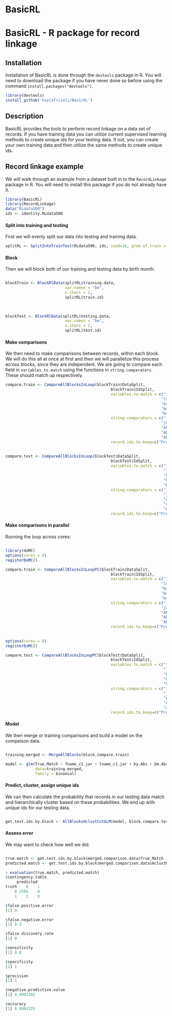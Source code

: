 # BasicRL

# BasicRL - R package for record linkage 



## Installation

Installation of BasicRL is done through the `devtools` package in R. You will need to download the package if you have never done so before using the command `install.packages("devtools")`.

```R
library(devtools)
install_github('kaylafrisoli/BasicRL')
```

## Description

BasicRL provides the tools to perform record linkage on a data set of records. If you have training data you can utilize current supervised learning methods to create unique ids for your testing data. If not, you can create your own training data and then utilize the same methods to create unique ids. 


## Record linkage example

We will walk through an example from a dataset built in to the `RecordLinkage` package in R. You will need to install this package if you do not already have it.

```R
library(BasicRL)
library(RecordLinkage)
data("RLdata500")
ids <- identity.RLdata500

```

#### Split into training and testing 

First we will evenly split our data into testing and training data.

```R
splitRL <- SplitIntoTrainTest(RLdata500, ids, seed=16, prob.of.train = .5)
```

#### Block

Then we will block both of our training and testing data by birth month.


```R

blockTrain <- BlockRlData(splitRL$training.data,
                          var.names = "bm",
                          n.chars = 2,
                          splitRL$train.id)
                          
   

blockTest <- BlockRlData(splitRL$testing.data,
                          var.names = "bm",
                          n.chars = 2,
                          splitRL$test.id)

```

#### Make comparisons

We then need to make comparisons between records, within each block. We will do this all at once at first and then we will parallelize this process across blocks, since they are independent. We are going to compare each field in `variables.to.match` using the functions in `string.comparators`. These should match up respectively. 

```R
compare.train <- CompareAllBlocksInLoop(blockTrain$DataSplit,
                                              blockTrain$IdSplit,
                                              variables.to.match = c("fname_c1",
                                                                    "lname_c1",
                                                                    "by",
                                                                    "bm",
                                                                    "bd"),
                                              string.comparators = c("jarowinkler",
                                                                    "jarowinkler",
                                                                    "AbsoluteDifference",
                                                                    "AbsoluteDistance",
                                                                    "AbsoluteDistance"),
                                              record.ids.to.keep=c("PreSplitRecord", "PreBlockRecord"))
                                             
                                             
compare.test <- CompareAllBlocksInLoop(blockTest$DataSplit,
                                              blockTest$IdSplit,
                                              variables.to.match = c("fname_c1",
                                                                     "lname_c1",
                                                                     "by",
                                                                     "bm",
                                                                     "bd"),
                                              string.comparators = c("jarowinkler",
                                                                     "jarowinkler",
                                                                     "AbsoluteDifference",
                                                                     "AbsoluteDistance",
                                                                     "AbsoluteDistance"),
                                              record.ids.to.keep=c("PreSplitRecord", "PreBlockRecord"))

```

#### Make comparisons in parallel 

Running the loop across cores:

```R

library(doMC)
options(cores = 8)
registerDoMC()

compare.train <- CompareAllBlocksInLoopPC(blockTrain$DataSplit,
                                              blockTrain$IdSplit,
                                              variables.to.match = c("fname_c1",
                                                                    "lname_c1",
                                                                    "by",
                                                                    "bm",
                                                                    "bd"),
                                              string.comparators = c("jarowinkler",
                                                                    "jarowinkler",
                                                                    "AbsoluteDifference",
                                                                    "AbsoluteDistance",
                                                                    "AbsoluteDistance"),
                                              record.ids.to.keep=c("PreSplitRecord", "PreBlockRecord"))
                                              
                                              
options(cores = 8)
registerDoMC()

compare.test <- CompareAllBlocksInLoopPC(blockTest$DataSplit,
                                              blockTest$IdSplit,
                                              variables.to.match = c("fname_c1",
                                                                     "lname_c1",
                                                                     "by",
                                                                     "bm",
                                                                     "bd"),
                                              string.comparators = c("jarowinkler",
                                                                     "jarowinkler",
                                                                     "AbsoluteDifference",
                                                                     "AbsoluteDistance",
                                                                     "AbsoluteDistance"),
                                              record.ids.to.keep=c("PreSplitRecord", "PreBlockRecord"))

```

#### Model


We then merge or training comparisons and build a model on the compaison data. 

```R

training.merged <- MergeAllBlocks(block.compare.train)

model <- glm(True_Match ~ fname_c1.jar + lname_c1.jar + by.Abs + bm.Abs + bd.Abs,
             data=training.merged,
             family = binomial)

```

#### Predict, cluster, assign unique ids


We can then calculate the probability that records in our testing data match and hierarchically cluster based on these probabilities. We end up with unique ids for our testing data.

```R

get.test.ids.by.block <- AllBlocksHclustCutGLM(model, block.compare.test, blockTest$DataSplit, .5)

```

#### Assess error

We may want to check how well we did.

```R

true.match <- get.test.ids.by.block$merged.comparison.data$True_Match
predicted.match <- get.test.ids.by.block$merged.comparison.data$HclustMatch

> evaluation(true.match, predicted.match)
$contingency.table
     predicted
truth    0    1
    0 2596    0
    1    2    8

$false.positive.error
[1] 0

$false.negative.error
[1] 0.2

$false.discovery.rate
[1] 0

$sensitivity
[1] 0.8

$specificity
[1] 1

$precision
[1] 1

$negative.predictive.value
[1] 0.9992302

$accuracy
[1] 0.9992325


```





